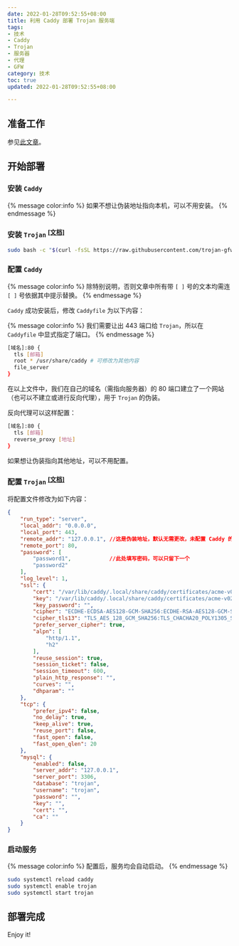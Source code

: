 ```yaml
---
date: 2022-01-28T09:52:55+08:00
title: 利用 Caddy 部署 Trojan 服务端
tags:
- 技术
- Caddy
- Trojan
- 服务器
- 代理
- GFW
category: 技术
toc: true
updated: 2022-01-28T09:52:55+08:00

---
```

## 准备工作

参见[此文章](https://blog.xfqlittlefan.xyz/2022/01/27/caddy-v2ray/)。

## 开始部署

<!-- more -->

### 安装 `Caddy`

{% message color:info %}
如果不想让伪装地址指向本机，可以不用安装。
{% endmessage %}

### 安装 `Trojan` <sup>[[文档]](https://github.com/trojan-gfw/trojan/wiki/Binary-&-Package-Distributions#quickstart-script)</sup>

```bash bash
sudo bash -c "$(curl -fsSL https://raw.githubusercontent.com/trojan-gfw/trojan-quickstart/master/trojan-quickstart.sh)"
```

### 配置 `Caddy`

{% message color:info %}
除特别说明，否则文章中所有带 `[ ]` 号的文本均需连 `[ ]` 号依据其中提示替换。
{% endmessage %}

`Caddy` 成功安装后，修改 `Caddyfile` 为以下内容：

{% message color:info %}
我们需要让出 443 端口给 `Trojan`，所以在 `Caddyfile` 中显式指定了端口。
{% endmessage %}

```bash /etc/caddy/Caddyfile
[域名]:80 {
  tls [邮箱]
  root * /usr/share/caddy # 可修改为其他内容
  file_server
}
```

在以上文件中，我们在自己的域名（需指向服务器）的 80 端口建立了一个网站（也可以不建立或进行反向代理），用于 `Trojan` 的伪装。

反向代理可以这样配置：

```bash /etc/caddy/Caddyfile
[域名]:80 {
  tls [邮箱]
  reverse_proxy [地址]
}
```

如果想让伪装指向其他地址，可以不用配置。

### 配置 `Trojan` <sup>[[文档]](https://trojan-gfw.github.io/trojan/config.html#a-valid-serverjson)</sup>

将配置文件修改为如下内容：

```json /usr/local/etc/trojan/config.json
{
    "run_type": "server",
    "local_addr": "0.0.0.0",
    "local_port": 443,
    "remote_addr": "127.0.0.1", //这是伪装地址，默认无需更改，未配置 Caddy 的需要更改
    "remote_port": 80,
    "password": [
        "password1",            //此处填写密码，可以只留下一个
        "password2"
    ],
    "log_level": 1,
    "ssl": {
        "cert": "/var/lib/caddy/.local/share/caddy/certificates/acme-v02.api.letsencrypt.org-directory/[域名]/[域名].crt",
        "key": "/var/lib/caddy/.local/share/caddy/certificates/acme-v02.api.letsencrypt.org-directory/[域名]/[域名].key",
        "key_password": "",
        "cipher": "ECDHE-ECDSA-AES128-GCM-SHA256:ECDHE-RSA-AES128-GCM-SHA256:ECDHE-ECDSA-AES256-GCM-SHA384:ECDHE-RSA-AES256-GCM-SHA384:ECDHE-ECDSA-CHACHA20-POLY1305:ECDHE-RSA-CHACHA20-POLY1305:DHE-RSA-AES128-GCM-SHA256:DHE-RSA-AES256-GCM-SHA384",
        "cipher_tls13": "TLS_AES_128_GCM_SHA256:TLS_CHACHA20_POLY1305_SHA256:TLS_AES_256_GCM_SHA384",
        "prefer_server_cipher": true,
        "alpn": [
            "http/1.1",
            "h2"
        ],
        "reuse_session": true,
        "session_ticket": false,
        "session_timeout": 600,
        "plain_http_response": "",
        "curves": "",
        "dhparam": ""
    },
    "tcp": {
        "prefer_ipv4": false,
        "no_delay": true,
        "keep_alive": true,
        "reuse_port": false,
        "fast_open": false,
        "fast_open_qlen": 20
    },
    "mysql": {
        "enabled": false,
        "server_addr": "127.0.0.1",
        "server_port": 3306,
        "database": "trojan",
        "username": "trojan",
        "password": "",
        "key": "",
        "cert": "",
        "ca": ""
    }
}
```

### 启动服务

{% message color:info %}
配置后，服务均会自动启动。
{% endmessage %}

```bash bash
sudo systemctl reload caddy
sudo systemctl enable trojan
sudo systemctl start trojan
```

## 部署完成

Enjoy it!